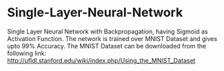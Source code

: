 # Single-Layer-Neural-Network
Single Layer Neural Network with Backpropagation, having Sigmoid as Activation Function. The network is trained over MNIST Dataset and gives upto 99% Accuracy. The MNIST Dataset can be downloaded from the following link:
http://ufldl.stanford.edu/wiki/index.php/Using_the_MNIST_Dataset
